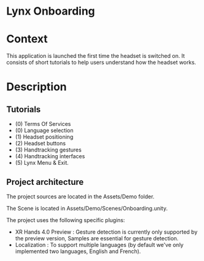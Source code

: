 # Lynx Onboarding


# Context

This application is launched the first time the headset is switched on. It consists of short tutorials to help users understand how the headset works.

# Description

## Tutorials

- (0) Terms Of Services
- (0) Language selection
- (1) Headset positioning
- (2) Headset buttons
- (3) Handtracking gestures
- (4) Handtracking interfaces
- (5) Lynx Menu & Exit.

## Project architecture

The project sources are located in the Assets/Demo folder.

The Scene is located in Assets/Demo/Scenes/Onboarding.unity.

The project uses the following specific plugins:

- XR Hands 4.0 Preview : Gesture detection is currently only supported by the preview version, Samples are essential for gesture detection.
- Localization : To support multiple languages (by default we've only implemented two languages, English and French).
